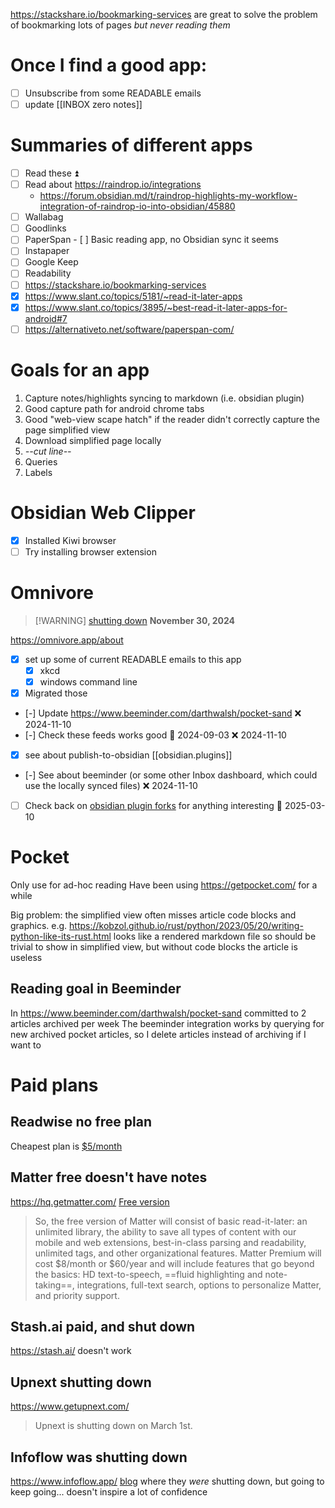 https://stackshare.io/bookmarking-services are great to solve the problem of bookmarking lots of pages *but never reading them*

# Once I find a good app:
- [ ] Unsubscribe from some READABLE emails
- [ ] update [[INBOX zero notes]]

# Summaries of different apps
- [ ] Read these ⏫ 
- [ ] Read about https://raindrop.io/integrations
    - https://forum.obsidian.md/t/raindrop-highlights-my-workflow-integration-of-raindrop-io-into-obsidian/45880
- [ ] Wallabag
- [ ] Goodlinks
- [ ] PaperSpan
	  - [ ] Basic reading app, no Obsidian sync it seems
- [ ] Instapaper
- [ ] Google Keep
- [ ] Readability
- [ ] https://stackshare.io/bookmarking-services
- [x] https://www.slant.co/topics/5181/~read-it-later-apps
- [x] https://www.slant.co/topics/3895/~best-read-it-later-apps-for-android#7
- [ ] https://alternativeto.net/software/paperspan-com/

# Goals for an app
1. Capture notes/highlights syncing to markdown (i.e. obsidian plugin)
4. Good capture path for android chrome tabs
2. Good "web-view scape hatch" if the reader didn't correctly capture the page simplified view
3. Download simplified page locally
5. *--cut line--*
6. Queries
7. Labels
# Obsidian Web Clipper
- [x] Installed Kiwi browser
- [ ] Try installing browser extension
# Omnivore

> [!WARNING] [shutting down](https://blog.omnivore.app/p/details-on-omnivore-shutting-down) **November 30, 2024**



https://omnivore.app/about
- [x] set up some of current READABLE emails to this app
    - [x] xkcd
    - [x] windows command line
- [x] Migrated those 
- [-] Update https://www.beeminder.com/darthwalsh/pocket-sand ❌ 2024-11-10
- [-] Check these feeds works good 🛫 2024-09-03 ❌ 2024-11-10
- [x] see about publish-to-obsidian [[obsidian.plugins]]
- [-] See about beeminder (or some other Inbox dashboard, which could use the locally synced files) ❌ 2024-11-10
- [ ] Check back on [obsidian plugin forks](https://github.com/omnivore-app/obsidian-omnivore/forks?include=active&page=1&period=2y&sort_by=last_updated) for anything interesting 🛫 2025-03-10 

# Pocket
Only use for ad-hoc reading
Have been using https://getpocket.com/ for a while

Big problem: the simplified view often misses article code blocks and graphics.
e.g. https://kobzol.github.io/rust/python/2023/05/20/writing-python-like-its-rust.html looks like a rendered markdown file so should be trivial to show in simplified view, but without code blocks the article is useless
## Reading goal in Beeminder
In https://www.beeminder.com/darthwalsh/pocket-sand committed to 2 articles archived per week
The beeminder integration works by querying for new archived pocket articles, so I delete articles instead of archiving if I want to 

# Paid plans
## Readwise no free plan
Cheapest plan is [$5/month](https://readwise.io/pricing)

## Matter free doesn't have notes
https://hq.getmatter.com/
[Free version](https://hq.getmatter.com/patron)
>So, the free version of Matter will consist of basic read-it-later: an unlimited library, the ability to save all types of content with our mobile and web extensions, best-in-class parsing and readability, unlimited tags, and other organizational features.
>Matter Premium will cost $8/month or $60/year and will include features that go beyond the basics: HD text-to-speech, ==fluid highlighting and note-taking==, integrations, full-text search, options to personalize Matter, and priority support.

## Stash.ai paid, and shut down
https://stash.ai/ doesn't work

## Upnext shutting down
https://www.getupnext.com/
>Upnext is shutting down on March 1st.

## Infoflow was shutting down
https://www.infoflow.app/
[blog](https://flat-process-26e.notion.site/The-Future-of-InfoFlow-12f9f88d0aab8046a74bf99f036dd0a8) where they *were* shutting down, but going to keep going... doesn't inspire a lot of confidence
